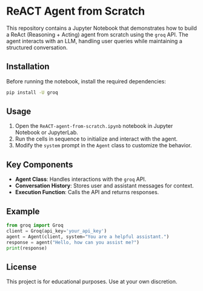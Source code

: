 # ReACT Agent from Scratch

This repository contains a Jupyter Notebook that demonstrates how to build a ReAct (Reasoning + Acting) agent from scratch using the `groq` API. The agent interacts with an LLM, handling user queries while maintaining a structured conversation.

## Installation

Before running the notebook, install the required dependencies:

```bash
pip install -U groq
```

## Usage

1. Open the `ReACT-agent-from-scratch.ipynb` notebook in Jupyter Notebook or JupyterLab.
2. Run the cells in sequence to initialize and interact with the agent.
3. Modify the `system` prompt in the `Agent` class to customize the behavior.

## Key Components

- **Agent Class**: Handles interactions with the `groq` API.
- **Conversation History**: Stores user and assistant messages for context.
- **Execution Function**: Calls the API and returns responses.

## Example

```python
from groq import Groq
client = Groq(api_key='your_api_key')
agent = Agent(client, system="You are a helpful assistant.")
response = agent("Hello, how can you assist me?")
print(response)
```

## License
This project is for educational purposes. Use at your own discretion.
